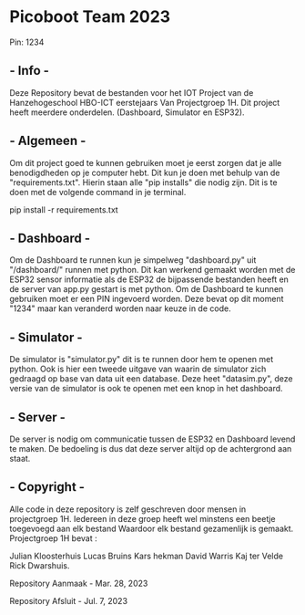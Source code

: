 # Picoboot Team 2023


Pin: 1234
## - Info -

Deze Repository bevat de bestanden voor het IOT Project van de Hanzehogeschool HBO-ICT eerstejaars
Van Projectgroep 1H.
Dit project heeft meerdere onderdelen. (Dashboard, Simulator en ESP32).

## - Algemeen -

Om dit project goed te kunnen gebruiken moet je eerst zorgen dat je alle benodigdheden op je computer hebt.
Dit kun je doen met behulp van de "requirements.txt". Hierin staan alle "pip installs" die nodig zijn.
Dit is te doen met de volgende command in je terminal.

pip install -r requirements.txt

## - Dashboard -

Om de Dashboard te runnen kun je simpelweg "dashboard.py" uit "/dashboard/" runnen met python.
Dit kan werkend gemaakt worden met de ESP32 sensor informatie als de ESP32 de bijpassende bestanden heeft en
de server van app.py gestart is met python.
Om de Dashboard te kunnen gebruiken moet er een PIN ingevoerd worden. Deze bevat op dit moment "1234" maar kan
veranderd worden naar keuze in de code.

## - Simulator -

De simulator is "simulator.py" dit is te runnen door hem te openen met python.
Ook is hier een tweede uitgave van waarin de simulator zich gedraagd op base van data uit een database.
Deze heet "datasim.py", deze versie van de simulator is ook te openen met een knop in het dashboard.

## - Server -

De server is nodig om communicatie tussen de ESP32 en Dashboard levend te maken.
De bedoeling is dus dat deze server altijd op de achtergrond aan staat.

## - Copyright -

Alle code in deze repository is zelf geschreven door mensen in projectgroep 1H.
Iedereen in deze groep heeft wel minstens een beetje toegevoegd aan elk bestand
Waardoor elk bestand gezamenlijk is gemaakt.
Projectgroep 1H bevat :

Julian Kloosterhuis
Lucas Bruins
Kars hekman
David Warris
Kaj ter Velde
Rick Dwarshuis.

Repository Aanmaak - Mar. 28, 2023

Repository Afsluit - Jul. 7, 2023
